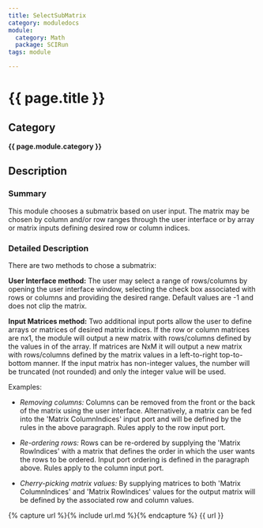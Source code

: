 ```yaml
---
title: SelectSubMatrix
category: moduledocs
module:
  category: Math
  package: SCIRun
tags: module

---
```


# {{ page.title }}

## Category

**{{ page.module.category }}**

## Description

### Summary

This module chooses a submatrix based on user input. The matrix may be chosen by column and/or row ranges through the user interface or by array or matrix inputs defining desired row or column indices.

### Detailed Description

There are two methods to chose a submatrix:

**User Interface method:** The user may select a range of rows/columns by opening the user interface window, selecting the check box associated with rows or columns and providing the desired range. Default values are -1 and does not clip the matrix.

**Input Matrices method:** Two additional input ports allow the user to define arrays or matrices of desired matrix indices. If the row or column matrices are nx1, the module will output a new matrix with rows/columns defined by the values in of the array. If matrices are NxM it will output a new matrix with rows/columns defined by the matrix values in a left-to-right top-to-bottom manner. If the input matrix has non-integer values, the number will be truncated (not rounded) and only the integer value will be used.

Examples:

  * *Removing columns:*
Columns can be removed from the front or the back of the matrix using the user interface. Alternatively, a matrix can be fed into the 'Matrix ColumnIndices' input port and will be defined by the rules in the above paragraph. Rules apply to the row input port.


  * *Re-ordering rows:*
Rows can be re-ordered by supplying the 'Matrix RowIndices' with a matrix that defines the order in which the user wants the rows to be ordered. Input port ordering is defined in the paragraph above. Rules apply to the column input port.


  * *Cherry-picking matrix values:*
By supplying matrices to both 'Matrix ColumnIndices' and 'Matrix RowIndices' values for the output matrix will be defined by the associated row and column values.

{% capture url %}{% include url.md %}{% endcapture %}
{{ url }}

